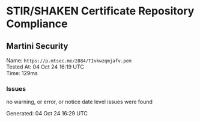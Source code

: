 # STIR/SHAKEN Certificate Repository Compliance

## Martini Security

Name: `https://p.mtsec.me/2884/TIvkwzqmjafv.pem`\
Tested At: 04 Oct 24 16:19 UTC\
Time: 129ms

### Issues

no warning, or error, or notice date level issues were found

Generated: 04 Oct 24 16:29 UTC